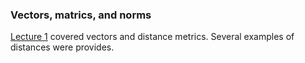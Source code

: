 ### Vectors, matrics, and norms

[Lecture 1](https://github.com/jamesquinlan/cos-470-usm/blob/main/lectures/1.tex) covered vectors and distance metrics.  Several examples of distances were provides.
